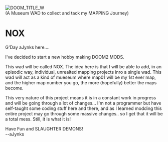 ![DOOM_TITLE_W](https://doomwiki.org/w/images/c/ce/Doom_title_wide.png)<BR>
(A Museum WAD to collect and tack my MAPPING Journey)
# NOX

G'Day aJynks here....

I've decided to start a new hobby making DOOM2 MODS.

This wad will be called NOX. The idea here is that I will be able to add, in an episodic way, individual, unrealted mapping projects inro a single wad. This wad will act as a kind of mueseum where map01 will be my 1st ever map, and the higher map number you go, the more (hopefully) better the maps become.

This very nature of this project means it is in a constant work in progress and will be going through a lot of changes... I'm not a programmer but have self-taught some coding stuff here and there, and as I learned modding this entire project may go through some massive changes.. so I get that it will be a total mess. Still, it is what it is!

Have Fun and SLAUGHTER DEMONS!<br>
--aJynks